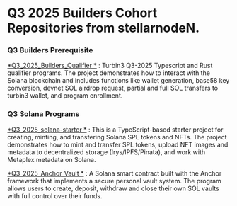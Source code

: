 <h1> Q3 2025 Builders Cohort Repositories from stellarnodeN.</h1>

<h3> Q3 Builders Prerequisite </h3>

[*Q3_2025_Builders_Qualifier *](https://github.com/stellarnodeN/Q3_2025_Builders_Qualifier)  : Turbin3 Q3-2025 Typescript and Rust qualifier programs. The project demonstrates how to interact with the Solana blockchain and includes functions like wallet generation, base58 key conversion, devnet SOL airdrop request, partial and full SOL transfers to turbin3 wallet, and program enrollment.

<h3> Q3 Solana Programs </h3>

[*Q3_2025_solana-starter *](https://github.com/stellarnodeN/Q3_25_solana-starter)  : This is a TypeScript-based starter project for creating, minting, and transfering Solana SPL tokens and NFTs. The project demonstrates how to mint and transfer SPL tokens, upload NFT images and metadata to decentralized storage (Irys/IPFS/Pinata), and work with Metaplex metadata on Solana.

[*Q3_2025_Anchor_Vault *](https://github.com/stellarnodeN/Q3_25_Anchor_Vault)  :  A Solana smart contract built with the Anchor framework that implements a secure personal vault system. The program allows users to create, deposit, withdraw and close their own SOL vaults with full control over their funds.
